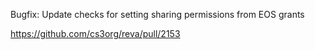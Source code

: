 Bugfix: Update checks for setting sharing permissions from EOS grants

https://github.com/cs3org/reva/pull/2153